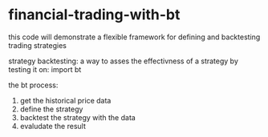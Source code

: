 # financial-trading-with-bt

this code will demonstrate a flexible framework for defining and backtesting trading strategies

strategy backtesting: a way to asses the effectivness of a strategy by testing it on:
  import bt
  
the bt process:
  1. get the historical price data
  2. define the strategy
  3. backtest the strategy with the data
  4. evaludate the result
